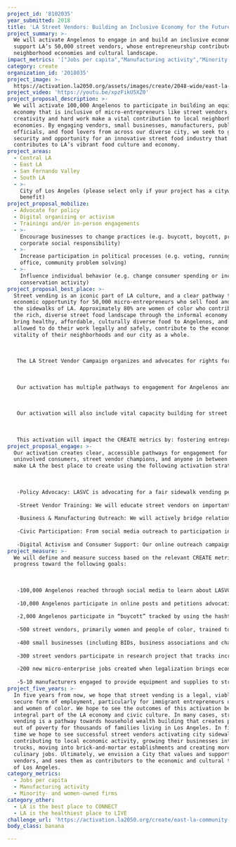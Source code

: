 ```yaml
---
project_id: '8102035'
year_submitted: 2018
title: 'LA Street Vendors: Building an Inclusive Economy for the Future City'
project_summary: >-
  We will activate Angelenos to engage in and build an inclusive economy that
  support LA’s 50,000 street vendors, whose entrepreneurship contributes to our
  neighborhood economies and cultural landscape.
impact_metrics: '["Jobs per capita","Manufacturing activity","Minority- and women-owned firms"]'
category: create
organization_id: '2018035'
project_image: >-
  https://activation.la2050.org/assets/images/create/2048-wide/east-la-community-corporation-elacc.jpg
project_video: 'https://youtu.be/xpzFikU5XZ0'
project_proposal_description: >-
  We will activate 100,000 Angelenos to participate in building an equitable
  economy that is inclusive of micro-entrepreneurs like street vendors, whose
  creativity and hard work make a vital contribution to local neighborhood-based
  economies. By engaging vendors, small businesses, manufacturers, public
  officials, and food lovers from across our diverse city, we seek to grow
  security and opportunity for an innovative street food industry that
  contributes to LA’s vibrant food culture and economy.
project_areas:
  - Central LA
  - East LA
  - San Fernando Valley
  - South LA
  - >-
    City of Los Angeles (please select only if your project has a citywide
    benefit)
project_proposal_mobilize:
  - Advocate for policy
  - Digital organizing or activism
  - Trainings and/or in-person engagements
  - >-
    Encourage businesses to change practices (e.g. buycott, boycott, promote
    corporate social responsibility)
  - >-
    Increase participation in political processes (e.g. voting, running for
    office, community problem solving)
  - >-
    Influence individual behavior (e.g. change consumer spending or increase
    conservation activity)
project_proposal_best_place: >-
  Street vending is an iconic part of LA culture, and a clear pathway to
  economic opportunity for 50,000 micro-entrepreneurs who sell food and goods on
  the sidewalks of LA. Approximately 80% are women of color who contribute to
  the rich, diverse street food landscape through the informal economy. They
  bring healthy, affordable, culturally diverse food to Angelenos, and when
  allowed to do their work legally and safely, contribute to the economic
  vitality of their neighborhoods and our city as a whole.
   
   
   
   The LA Street Vendor Campaign organizes and advocates for rights for street vendors as an important part of an inclusive and equitable LA economy. Through this activation we seek to mobilize a broad base of Angelenos to learn about and get involved in this important economic justice issue. We will also engage street vendors, businesses and manufacturers to work together to safeguard street vending as a viable and valuable asset to neighborhood-based economies in LA. 
   
   
   
   Our activation has multiple pathways to engagement for Angelenos and includes: 1) Information: a dynamic public outreach campaign on social media that will activate over 100,000 Angelenos by tapping into the extensive membership base of our 65 coalition member organizations; 2) Participation: concrete opportunities for a diverse cross-sector of Angelenos to make their voices heard in the new policy formation by participating in public hearings and engaging their representatives; 3) Action: a #isupportLAstreetvendors “buycott” will be part of a digital activism strategy to activate Angelenos around the campaign. 
   
   
   
   Our activation will also include vital capacity building for street vendors to succeed and thrive, with training on how to navigate permitting, business development, and relationship building with manufacturers for supplies and equipment. And, through outreach and organizing we will work to get small business owners, manufacturers, policy makers, and street vendors working together to make the LA economy equitable and inclusive for micro-entrepreneurs, recognizing the economic benefits they bring to their communities. 
   
   
   
   This activation will impact the CREATE metrics by: fostering entrepreneurship and increasing secure employment in the culinary arts, among the most vibrant creative industries in our city; making the local economy more inclusive and diverse, increasing both jobs for and businesses owned by women and people of color; impacting the GINI coefficient by allowing low-income entrepreneurs to generate more wealth; and engaging the manufacturing industry to supply critical equipment and supplies to street vendors at prices scaled to their small enterprise. Los Angeles is and has always been a hub for creativity and innovation. We hope to build the movement for economic opportunity for thousands of Angelenos by activating local engagement and civic participation to build an equitable, inclusive economic future for our communities.
project_proposal_engage: >-
  Our activation creates clear, accessible pathways for engagement for
  uninvolved consumers, street vendor champions, and anyone in between. We will
  make LA the best place to create using the following activation strategies:
   
   
   
   -Policy Advocacy: LASVC is advocating for a fair sidewalk vending permit program by 2019. This activation will amplify the collective efforts of our broad coalition to ensure an equitable vendor-driven policy is adopted by the City.
   
   -Street Vendor Training: We will educate street vendors on important rules and regulations, business best practices, and beneficial supply-chain relationships.
   
   -Business & Manufacturing Outreach: We will actively bridge relationships with brick-and-mortar businesses, business associations and improvement districts, chambers of commerce, and manufacturers of equipment and supplies, whose collaboration and support is vital to economic inclusion for vendors.
   
   -Civic Participation: From social media outreach to participation in public hearings, there are multiple avenues for Angelenos to join the campaign to support street vendors to win an equitable street vending policy.
   
   -Digital Activism and Consumer Support: Our online outreach campaign will build our support base, garnering visibility through social media and influencers such as food bloggers and radio hosts. We will also mobilize consumers through a social media hashtag “buycott” to leverage buying power in support of street vendors as a way to contribute to the local economy.
project_measure: >-
  We will define and measure success based on the relevant CREATE metrics and
  progress toward the following goals:
   
   
   
   -100,000 Angelenos reached through social media to learn about LASVC and issues facing vendors. Initial outreach targets the membership of 65 coalition member organizations.
   
   -10,000 Angelenos participate in online posts and petitions advocating for an equitable street vending policy.
   
   -2,000 Angelenos participate in “buycott” tracked by using the hashtag “#isupportLAstreetvendors” in social media posts.
   
   -500 street vendors, primarily women and people of color, trained to secure their businesses, including how to navigate the policy/permitting process (when passed by City), build connections with public, private and manufacturing sector, and business management.
   
   -400 small businesses (including BIDs, business associations and chambers of commerce) engaged to support a sensible street vending policy that includes their concerns and ensures equity and inclusion for vendors.
   
   -300 street vendors participate in research project that tracks increase in income generation and decrease in losses as a result of new policy implementation and activation challenge.
   
   -200 new micro-enterprise jobs created when legalization brings economic security and safety that will bolster vendors ability to expand their businesses and create jobs in a favorable policy environment.
   
   -5-10 manufacturers engaged to provide equipment and supplies to street vendors at discounted rates.
project_five_years: >-
  In five years from now, we hope that street vending is a legal, viable, and
  secure form of employment, particularly for immigrant entrepreneurs of color
  and women of color. We hope to see the outcomes of this activation become an
  integral part of the LA economy and civic culture. In many cases, street
  vending is a pathway towards household wealth building that creates pathways
  out of poverty for thousands of families living in Los Angeles. In five years
  time we hope to see successful street vendors activating city sidewalks,
  contributing to local economic activity, growing their businesses into food
  trucks, moving into brick-and-mortar establishments and creating more creative
  culinary jobs. Ultimately, we envision a City that values and supports street
  vendors, and sees them as contributors to the economic and cultural tapestry
  of Los Angeles.
category_metrics:
  - Jobs per capita
  - Manufacturing activity
  - Minority- and women-owned firms
category_other:
  - LA is the best place to CONNECT
  - LA is the healthiest place to LIVE
challenge_url: 'https://activation.la2050.org/create/east-la-community-corporation-elacc/'
body_class: banana

---
```

